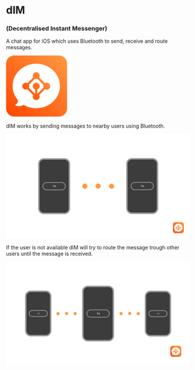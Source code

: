 # dIM
### (Decentralised Instant Messenger)

A chat app for iOS which uses Bluetooth to send, receive and route messages.

![icon](./images/icon.png "dIM")


dIM works by sending messages to nearby users using Bluetooth.

![local](./images/local.png)

If the user is not available dIM will try to route the message trough other users until the message is received.

![local](./images/relay.png)
